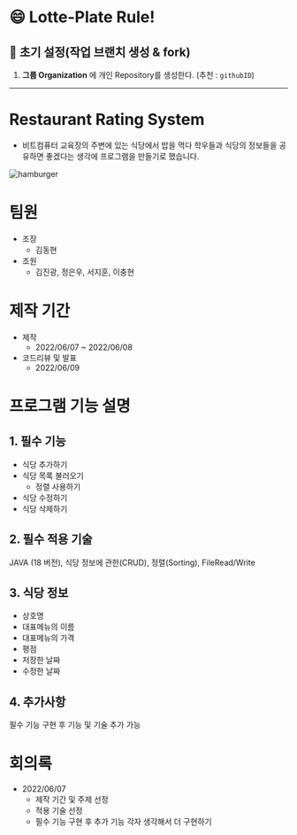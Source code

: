 
# 😄 Lotte-Plate Rule!

## 🌱 초기 설정(작업 브랜치 생성 & fork)
1. **그룹 Organization** 에 개인 Repository를 생성한다. (추천 : `githubID`) 

---

# Restaurant Rating System

- 비트컴퓨터 교육장의 주변에 있는 식당에서 밥을 먹다 학우들과 식당의 정보들을 공유하면 좋겠다는 생각에 프로그램을 만들기로 했습니다.

![hamburger](https://github.com/Restaurant-Rating-System/jungeu1509/blob/main/image/hamburger(300).png)

# 팀원

- 조장
    - 김동현
- 조원
    - 김진광, 정은우, 서지훈, 이충현

# 제작 기간

- 제작
    - 2022/06/07 ~ 2022/06/08
- 코드리뷰 및 발표
    - 2022/06/09

# 프로그램 기능 설명

## 1. 필수 기능

- 식당 추가하기
- 식당 목록 불러오기
    - 정렬 사용하기
- 식당 수정하기
- 식당 삭제하기

## 2. 필수 적용 기술

JAVA (18 버전), 식당 정보에 관한(CRUD), 정렬(Sorting), FileRead/Write

## 3. 식당 정보

- 상호명
- 대표메뉴의 이름
- 대표메뉴의 가격
- 평점
- 저장한 날짜
- 수정한 날짜

## 4. 추가사항

필수 기능 구현 후 기능 및 기술 추가 가능

# 회의록

- 2022/06/07
    - 제작 기간 및 주제 선정
    - 적용 기술 선정
    - 필수 기능 구현 후 추가 기능 각자 생각해서 더 구현하기
